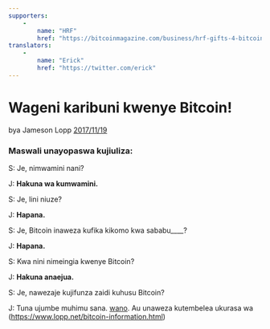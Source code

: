 ```yaml
---
supporters: 
    - 
        name: "HRF"
        href: "https://bitcoinmagazine.com/business/hrf-gifts-4-bitcoin-to-bitcoin-projects"
translators: 
    - 
        name: "Erick"
        href: "https://twitter.com/erick"
---
```

# Wageni karibuni kwenye Bitcoin!

bya Jameson Lopp [2017/11/19](https://twitter.com/lopp/status/932350908461133825)

<LanguageDropdown/>

### Maswali unayopaswa kujiuliza:

S: Je, nimwamini nani?

J: **Hakuna wa kumwamini.**


S: Je, lini niuze?

J: **Hapana.**


S: Je, Bitcoin inaweza kufika kikomo kwa sababu____?

J: **Hapana.**


S: Kwa nini nimeingia kwenye Bitcoin?

J: **Hakuna anaejua.**



S: Je, nawezaje kujifunza zaidi kuhusu Bitcoin?

J: Tuna ujumbe muhimu sana. [wano](/tan/lg/translations/). Au unaweza kutembelea ukurasa wa  (https://www.lopp.net/bitcoin-information.html)
